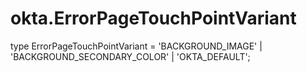 # okta.ErrorPageTouchPointVariant

type ErrorPageTouchPointVariant = 'BACKGROUND_IMAGE' | 'BACKGROUND_SECONDARY_COLOR' | 'OKTA_DEFAULT';

